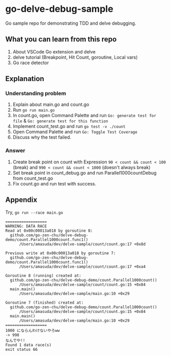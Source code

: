 # go-delve-debug-sample

Go sample repo for demonstrating TDD and delve debugging.

## What you can learn from this repo

1. About VSCode Go extension and delve
1. delve tutorial (Breakpoint, Hit Count, goroutine, Local vars)
1. Go race detector

## Explanation

### Understanding problem

1. Explain about main.go and count.go
1. Run `go run main.go`
1. In count.go, open Command Palette and run `Go: generate test for file` & `Go: generate test for this function`
1. Implement count_test.go and run `go test -v ./count`
1. Open Command Palette and run `Go: Toggle Test Coverage`
1. Discuss why the test failed.

### Answer

1. Create break point on count with Expression `90 < count && count < 100` (break) and `990 < count && count < 1000` (doesn't always break)
1. Set break point in count_debug.go and run Parallel1000countDebug from count_test.go
1. Fix count.go and run test with success.

## Appendix

Try, `go run --race main.go`

```shell
==================
WARNING: DATA RACE
Read at 0x00c00013a018 by goroutine 8:
  github.com/go-zen-chu/delve-debug-demo/count.Parallel1000count.func1()
      /Users/amasuda/dev/delve-sample/count/count.go:17 +0x8d

Previous write at 0x00c00013a018 by goroutine 7:
  github.com/go-zen-chu/delve-debug-demo/count.Parallel1000count.func1()
      /Users/amasuda/dev/delve-sample/count/count.go:17 +0xa4

Goroutine 8 (running) created at:
  github.com/go-zen-chu/delve-debug-demo/count.Parallel1000count()
      /Users/amasuda/dev/delve-sample/count/count.go:15 +0x84
  main.main()
      /Users/amasuda/dev/delve-sample/main.go:10 +0x29

Goroutine 7 (finished) created at:
  github.com/go-zen-chu/delve-debug-demo/count.Parallel1000count()
      /Users/amasuda/dev/delve-sample/count/count.go:15 +0x84
  main.main()
      /Users/amasuda/dev/delve-sample/main.go:10 +0x29
==================
1000 にならんわけないやろww
-> 998
なんでや!!
Found 1 data race(s)
exit status 66
```
